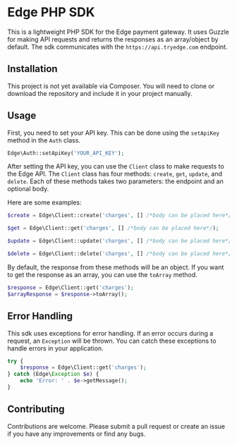 # Edge PHP SDK

This is a lightweight PHP SDK for the Edge payment gateway. It uses Guzzle for making API requests and returns the responses as an array/object by default. The sdk communicates with the `https://api.tryedge.com` endpoint.

## Installation

This project is not yet available via Composer. You will need to clone or download the repository and include it in your project manually.

## Usage

First, you need to set your API key. This can be done using the `setApiKey` method in the `Auth` class.

```php
Edge\Auth::setApiKey('YOUR_API_KEY');
```

After setting the API key, you can use the `Client` class to make requests to the Edge API. The `Client` class has four methods: `create`, `get`, `update`, and `delete`. Each of these methods takes two parameters: the endpoint and an optional body.

Here are some examples:

```php
$create = Edge\Client::create('charges', [] /*body can be placed here*/);

$get = Edge\Client::get('charges', [] /*body can be placed here*/);

$update = Edge\Client::update('charges', [] /*body can be placed here*/);

$delete = Edge\Client::delete('charges', [] /*body can be placed here*/);
```

By default, the response from these methods will be an object. If you want to get the response as an array, you can use the `toArray` method.

```php
$response = Edge\Client::get('charges');
$arrayResponse = $response->toArray();
```

## Error Handling

This sdk uses exceptions for error handling. If an error occurs during a request, an `Exception` will be thrown. You can catch these exceptions to handle errors in your application.

```php
try {
    $response = Edge\Client::get('charges');
} catch (Edge\Exception $e) {
    echo 'Error: ' . $e->getMessage();
}
```

## Contributing

Contributions are welcome. Please submit a pull request or create an issue if you have any improvements or find any bugs.
